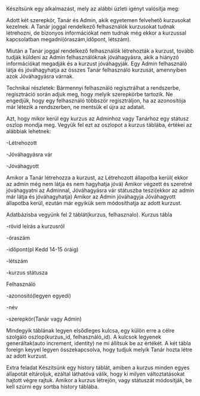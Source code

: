 Készítsünk egy alkalmazást, mely az alábbi üzleti igényt valósítja meg:

Adott két szerepkör, Tanár és Admin, akik egyetemen felvehető kurzusokat kezelnek.
A Tanár joggal rendelkező felhasználók kurzusokat tudnak létrehozni, de
bizonyos információkat nem tudnak még ekkor a kurzussal kapcsolatban megadni(óraszám,időpont, létszám).

Miután a Tanár joggal rendelkező felhasználók létrehozták a kurzust, tovább tudják küldeni
az Admin felhasználóknak jóváhagyásra, akik a hiányzó információkat megadják és a kurzust jóváhagyják.
Egy Admin felhasználó látja és jóváhagyhatja az összes Tanár felhasználó kurzusát, amennyiben azok Jóváhagyásra várnak.

Technikai részletek:
Bármennyi felhasználó regisztrálhat a rendszerbe, regisztráció során adjuk meg, hogy melyik szerepkörbe tartozik.
Ne engedjük, hogy egy felhasználó többször regisztráljon, ha az azonosítója már létezik a rendszerben,
ne mentsük el újra az adatait.

Azt, hogy mikor kerül egy kurzus az Adminhoz vagy Tanárhoz egy státusz oszlop mondja meg.
Vegyük  fel ezt az oszlopot a kurzus táblába, értékei az alábbiak lehetnek:

-Létrehozott

-Jóváhagyásra vár

-Jóváhagyott

Amikor a Tanár létrehozza a kurzust, az Létrehozott állapotba kerül( ekkor az admin még nem látja és nem hagyhatja jóvá) 
Amikor végzett és szeretné jóváhagyatni az Adminnal, Jóváhagyásra vár státuszba teszi(ekkor az admin már látja és jóváhagyhatja) 
Amikor az Admin jóváhagyja Jóváhagyott állapotba kerül, ezután már egyikük sem módosíthatja az adott kurzust.

Adatbázisba vegyünk fel 2 táblát(kurzus, felhasznalo).
Kurzus tábla

-rövid leírás a kurzusról

-óraszám

-időpont(pl Kedd 14-15 óráig)

-létszám

-kurzus státusza

Felhasználó

-azonositó(legyen egyedi)

-név

-szerepkör(Tanár vagy Admin)


Mindegyik táblának legyen elsődleges kulcsa, egy külön erre a célre szolgáló oszlop(kurzus_id, felhasználó_id).
A kulcsok legyenek generáltak(auto increment, identity) ne mi állítsuk be az értékét.
A két tábla foreign keyyel legyen összekapcsolva, hogy tudjuk melyik Tanár hozta létre az adott kurzust.

Extra feladat
Készítsünk egy history táblát, amiben a kurzus minden egyes állapotát eltároljuk, ezáltal láthatóvá
válik, hogy ki milyen változtatásokat hajtott végre rajtuk. Amikor a kurzus létrejön, vagy státuszát
módosítják, be kell szúrni egy sortba history táblába.
